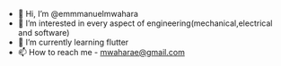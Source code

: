 - 👋 Hi, I’m @emmmanuelmwahara
- 👀 I’m interested in every aspect of engineering(mechanical,electrical and software)
- 🌱 I’m currently learning flutter 
- 📫 How to reach me - mwaharae@gmail.com

<!---
emmmanuelmwahara/emmmanuelmwahara is a ✨ special ✨ repository because its `README.md` (this file) appears on your GitHub profile.
You can click the Preview link to take a look at your changes.
--->
